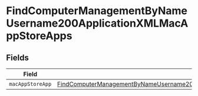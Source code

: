 # FindComputerManagementByNameUsername200ApplicationXMLMacAppStoreApps


## Fields

| Field                                                                                                                                                                                               | Type                                                                                                                                                                                                | Required                                                                                                                                                                                            | Description                                                                                                                                                                                         |
| --------------------------------------------------------------------------------------------------------------------------------------------------------------------------------------------------- | --------------------------------------------------------------------------------------------------------------------------------------------------------------------------------------------------- | --------------------------------------------------------------------------------------------------------------------------------------------------------------------------------------------------- | --------------------------------------------------------------------------------------------------------------------------------------------------------------------------------------------------- |
| `macAppStoreApp`                                                                                                                                                                                    | [FindComputerManagementByNameUsername200ApplicationXMLMacAppStoreAppsMacAppStoreApp](../../models/operations/findcomputermanagementbynameusername200applicationxmlmacappstoreappsmacappstoreapp.md) | :heavy_minus_sign:                                                                                                                                                                                  | N/A                                                                                                                                                                                                 |